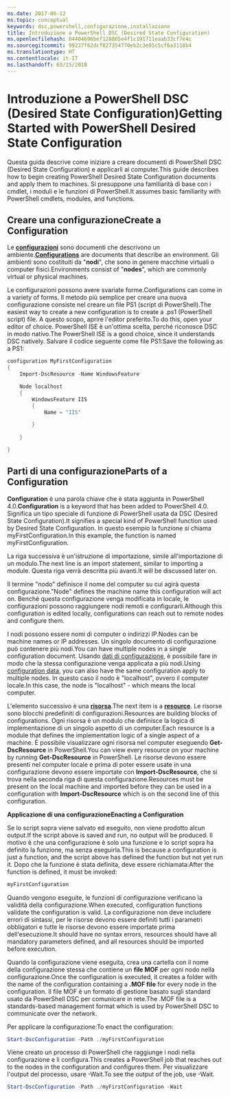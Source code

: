 ```yaml
---
ms.date: 2017-06-12
ms.topic: conceptual
keywords: dsc,powershell,configurazione,installazione
title: Introduzione a PowerShell DSC (Desired State Configuration)
ms.openlocfilehash: 04404696bef128805e4f1c191711eaab33cf7e4c
ms.sourcegitcommit: 99227f62dcf827354770eb2c3e95c5cf6a3118b4
ms.translationtype: HT
ms.contentlocale: it-IT
ms.lasthandoff: 03/15/2018
---
```

# <a name="getting-started-with-powershell-desired-state-configuration"></a><span data-ttu-id="b2e63-103">Introduzione a PowerShell DSC (Desired State Configuration)</span><span class="sxs-lookup"><span data-stu-id="b2e63-103">Getting Started with PowerShell Desired State Configuration</span></span> #

<span data-ttu-id="b2e63-104">Questa guida descrive come iniziare a creare documenti di PowerShell DSC (Desired State Configuration) e applicarli ai computer.</span><span class="sxs-lookup"><span data-stu-id="b2e63-104">This guide describes how to begin creating PowerShell Desired State Configuration documents and apply them to machines.</span></span> <span data-ttu-id="b2e63-105">Si presuppone una familiarità di base con i cmdlet, i moduli e le funzioni di PowerShell.</span><span class="sxs-lookup"><span data-stu-id="b2e63-105">It assumes basic familiarity with PowerShell cmdlets, modules, and functions.</span></span> 


## <a name="create-a-configuration"></a><span data-ttu-id="b2e63-106">Creare una configurazione</span><span class="sxs-lookup"><span data-stu-id="b2e63-106">Create a Configuration</span></span> ##

<span data-ttu-id="b2e63-107">Le [**configurazioni**](https://msdn.microsoft.com/powershell/dsc/configurations) sono documenti che descrivono un ambiente.</span><span class="sxs-lookup"><span data-stu-id="b2e63-107">[**Configurations**](https://msdn.microsoft.com/powershell/dsc/configurations) are documents that describe an environment.</span></span> <span data-ttu-id="b2e63-108">Gli ambienti sono costituiti da "**nodi**", che sono in genere macchine virtuali o computer fisici.</span><span class="sxs-lookup"><span data-stu-id="b2e63-108">Environments consist of "**nodes**", which are commonly virtual or physical machines.</span></span> 

<span data-ttu-id="b2e63-109">Le configurazioni possono avere svariate forme.</span><span class="sxs-lookup"><span data-stu-id="b2e63-109">Configurations can come in a variety of forms.</span></span> <span data-ttu-id="b2e63-110">Il metodo più semplice per creare una nuova configurazione consiste nel creare un file PS1 (script di PowerShell).</span><span class="sxs-lookup"><span data-stu-id="b2e63-110">The easiest way to create a new configuration is to create a .ps1 (PowerShell script) file.</span></span> <span data-ttu-id="b2e63-111">A questo scopo, aprire l'editor preferito.</span><span class="sxs-lookup"><span data-stu-id="b2e63-111">To do this, open your editor of choice.</span></span> <span data-ttu-id="b2e63-112">PowerShell ISE è un'ottima scelta, perché riconosce DSC in modo nativo.</span><span class="sxs-lookup"><span data-stu-id="b2e63-112">The PowerShell ISE is a good choice, since it understands DSC natively.</span></span> <span data-ttu-id="b2e63-113">Salvare il codice seguente come file PS1:</span><span class="sxs-lookup"><span data-stu-id="b2e63-113">Save the following as a PS1:</span></span>

```powershell
configuration MyFirstConfiguration
{
    Import-DscResource -Name WindowsFeature

    Node localhost
    {
        WindowsFeature IIS
        {
            Name = "IIS"

        }
        
    }

}
```
## <a name="parts-of-a-configuration"></a><span data-ttu-id="b2e63-114">Parti di una configurazione</span><span class="sxs-lookup"><span data-stu-id="b2e63-114">Parts of a Configuration</span></span> ##
<span data-ttu-id="b2e63-115">**Configuration** è una parola chiave che è stata aggiunta in PowerShell 4.0.</span><span class="sxs-lookup"><span data-stu-id="b2e63-115">**Configuration** is a keyword that has been added to PowerShell 4.0.</span></span> <span data-ttu-id="b2e63-116">Significa un tipo speciale di funzione di PowerShell usata da DSC (Desired State Configuration).</span><span class="sxs-lookup"><span data-stu-id="b2e63-116">It signifies a special kind of PowerShell function used by Desired State Configuration.</span></span> <span data-ttu-id="b2e63-117">In questo esempio la funzione si chiama myFirstConfiguration.</span><span class="sxs-lookup"><span data-stu-id="b2e63-117">In this example, the function is named myFirstConfiguration.</span></span> 

<span data-ttu-id="b2e63-118">La riga successiva è un'istruzione di importazione, simile all'importazione di un modulo.</span><span class="sxs-lookup"><span data-stu-id="b2e63-118">The next line is an import statement, similar to importing a module.</span></span> <span data-ttu-id="b2e63-119">Questa riga verrà descritta più avanti.</span><span class="sxs-lookup"><span data-stu-id="b2e63-119">It will be discussed later on.</span></span>

<span data-ttu-id="b2e63-120">Il termine "nodo" definisce il nome del computer su cui agirà questa configurazione.</span><span class="sxs-lookup"><span data-stu-id="b2e63-120">"Node" defines the machine name this configuration will act on.</span></span> <span data-ttu-id="b2e63-121">Benché questa configurazione venga modificata in locale, le configurazioni possono raggiungere nodi remoti e configurarli.</span><span class="sxs-lookup"><span data-stu-id="b2e63-121">Although this configuration is edited locally, configurations can reach out to remote nodes and configure them.</span></span> 

<span data-ttu-id="b2e63-122">I nodi possono essere nomi di computer o indirizzi IP.</span><span class="sxs-lookup"><span data-stu-id="b2e63-122">Nodes can be machine names or IP addresses.</span></span> <span data-ttu-id="b2e63-123">Un singolo documento di configurazione può contenere più nodi.</span><span class="sxs-lookup"><span data-stu-id="b2e63-123">You can have multiple nodes in a single configuration document.</span></span> <span data-ttu-id="b2e63-124">Usando [dati di configurazione](https://msdn.microsoft.com/powershell/dsc/configdata), è possibile fare in modo che la stessa configurazione venga applicata a più nodi.</span><span class="sxs-lookup"><span data-stu-id="b2e63-124">Using [configuration data](https://msdn.microsoft.com/powershell/dsc/configdata), you can also have the same configuration apply to multiple nodes.</span></span> <span data-ttu-id="b2e63-125">In questo caso il nodo è "localhost", ovvero il computer locale.</span><span class="sxs-lookup"><span data-stu-id="b2e63-125">In this case, the node is "localhost" - which means the local computer.</span></span> 

<span data-ttu-id="b2e63-126">L'elemento successivo è una [**risorsa**](https://msdn.microsoft.com/powershell/dsc/resources).</span><span class="sxs-lookup"><span data-stu-id="b2e63-126">The next item is a [**resource**](https://msdn.microsoft.com/powershell/dsc/resources).</span></span> <span data-ttu-id="b2e63-127">Le risorse sono blocchi predefiniti di configurazioni.</span><span class="sxs-lookup"><span data-stu-id="b2e63-127">Resources are building blocks of configurations.</span></span> <span data-ttu-id="b2e63-128">Ogni risorsa è un modulo che definisce la logica di implementazione di un singolo aspetto di un computer.</span><span class="sxs-lookup"><span data-stu-id="b2e63-128">Each resource is a module that defines the implementation logic of a single aspect of a machine.</span></span> <span data-ttu-id="b2e63-129">È possibile visualizzare ogni risorsa nel computer eseguendo **Get-DscResource** in PowerShell.</span><span class="sxs-lookup"><span data-stu-id="b2e63-129">You can view every resource on your machine by running **Get-DscResource** in PowerShell.</span></span> <span data-ttu-id="b2e63-130">Le risorse devono essere presenti nel computer locale e prima di poter essere usate in una configurazione devono essere importate con **Import-DscResource**, che si trova nella seconda riga di questa configurazione.</span><span class="sxs-lookup"><span data-stu-id="b2e63-130">Resources must be present on the local machine and imported before they can be used in a configuration with **Import-DscResource** which is on the second line of this configuration.</span></span> 

<span data-ttu-id="b2e63-131">**Applicazione di una configurazione**</span><span class="sxs-lookup"><span data-stu-id="b2e63-131">**Enacting a Configuration**</span></span>

<span data-ttu-id="b2e63-132">Se lo script sopra viene salvato ed eseguito, non viene prodotto alcun output.</span><span class="sxs-lookup"><span data-stu-id="b2e63-132">If the script above is saved and run, no output will be produced.</span></span> <span data-ttu-id="b2e63-133">Il motivo è che una configurazione è solo una funzione e lo script sopra ha definito la funzione, ma senza eseguirla.</span><span class="sxs-lookup"><span data-stu-id="b2e63-133">This is because a configuration is just a function, and the script above has defined the function but not yet run it.</span></span> <span data-ttu-id="b2e63-134">Dopo che la funzione è stata definita, deve essere richiamata:</span><span class="sxs-lookup"><span data-stu-id="b2e63-134">After the function is defined, it must be invoked:</span></span>
```powershell
myFirstConfiguration
```

<span data-ttu-id="b2e63-135">Quando vengono eseguite, le funzioni di configurazione verificano la validità della configurazione.</span><span class="sxs-lookup"><span data-stu-id="b2e63-135">When executed, configuration functions validate the configuration is valid.</span></span> <span data-ttu-id="b2e63-136">La configurazione non deve includere errori di sintassi, per le risorse devono essere definiti tutti i parametri obbligatori e tutte le risorse devono essere importate prima dell'esecuzione.</span><span class="sxs-lookup"><span data-stu-id="b2e63-136">It should have no syntax errors, resources should have all mandatory parameters defined, and all resources should be imported before execution.</span></span>

<span data-ttu-id="b2e63-137">Quando la configurazione viene eseguita, crea una cartella con il nome della configurazione stessa che contiene un **file MOF** per ogni nodo nella configurazione.</span><span class="sxs-lookup"><span data-stu-id="b2e63-137">Once the configuration is executed, it creates a folder with the name of the configuration containing a **.MOF file** for every node in the configuration.</span></span> <span data-ttu-id="b2e63-138">Il file MOF è un formato di gestione basato sugli standard usato da PowerShell DSC per comunicare in rete.</span><span class="sxs-lookup"><span data-stu-id="b2e63-138">The .MOF file is a standards-based management format which is used by PowerShell DSC to communicate over the network.</span></span>

<span data-ttu-id="b2e63-139">Per applicare la configurazione:</span><span class="sxs-lookup"><span data-stu-id="b2e63-139">To enact the configuration:</span></span>
```powershell
Start-DscConfiguration -Path ./myFirstConfiguration
```
<span data-ttu-id="b2e63-140">Viene creato un processo di PowerShell che raggiunge i nodi nella configurazione e li configura.</span><span class="sxs-lookup"><span data-stu-id="b2e63-140">This creates a PowerShell job that reaches out to the nodes in the configuration and configures them.</span></span> <span data-ttu-id="b2e63-141">Per visualizzare l'output del processo, usare -Wait.</span><span class="sxs-lookup"><span data-stu-id="b2e63-141">To see the output of the job, use -Wait.</span></span> 
```powershell
Start-DscConfiguration -Path ./myFirstConfiguration -Wait
```

